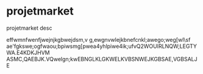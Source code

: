 # projetmarket
projetmarket desc

effwmnfwenfjwejnjkgbwejdsm,v g,ewgnvwlejkbnefcnkl;awego;weg[wl\sf
ae'fgkswe;ogfwaou\;bpiwsmg[pwea4yhlpiwe4ik;ufvQ2WOUIRLNQW;LEGTYWA.E4KDKJHVM 
ASMC,QAEBJK.VQwelgn;kwEBNGLKLGKWELKVBSNWEJKGBSAE,VGBSALJE
